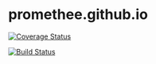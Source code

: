 # promethee.github.io

[![Coverage Status](https://coveralls.io/repos/promethee/promethee.github.io/badge.svg?branch=master&service=github)](https://coveralls.io/github/promethee/promethee.github.io?branch=master)

[![Build Status](https://travis-ci.org/promethee/promethee.github.io.svg?branch=master)](https://travis-ci.org/promethee/promethee.github.io)
